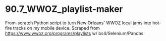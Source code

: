 # 90.7_WWOZ_playlist-maker
From-scratch Python script to turn New Orleans' WWOZ local jams into hot-fire tracks on my mobile device. Scraped from https://www.wwoz.org/programs/playlists w/ bs4/Selenium/Pandas
